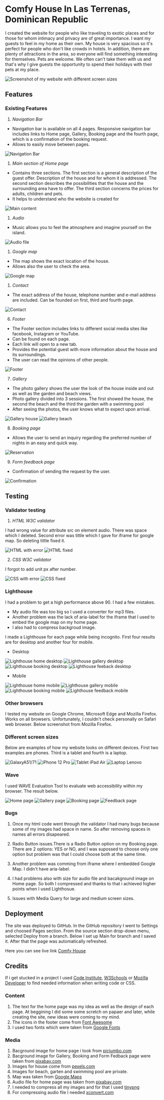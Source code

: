 # Comfy House In Las Terrenas, Dominican Republic

I created the website for people who like traveling to exotic places and for those for whom intimacy and privacy are of great importance. I want my guests to feel in my home as their own. My house is very spacious so it's perfect for people who don't like crowds in hotels. 
In addition, there are plenty of attractions in the area, so everyone will find something interesting for themselves. Pets are welcome. We often can't take them with us and that's why I give guests the opportunity to spend their holidays with their pets at my place.

![Screenshot of my website with different screen sizes](https://github.com/MarzenkaS/Comfy-House-New/blob/main/docs/main.view.png?raw=true)

## Features


### Existing Features

1. _Navigation Bar_
  
- Navigation bar is available on all 4 pages. Responsive navigation bar includes links to Home page, Gallery, Booking page and the fourth page, which is a confirmation of the booking request. 
- Allows to easily move between pages.

![Navigation Bar](https://github.com/MarzenkaS/Comfy-House-New/blob/main/docs/nav.bar.png?raw=true)

1. _Main section of Home page_

- Contains three sections. The first section is a general description of the guest offer. Description of the house and for whom it is addressed. The second section describes the possibilities that the house and the surrounding area have to offer. The third section concerns the prices for adults, children and pets.
- It helps to understand who the website is created for

![Main content](https://github.com/MarzenkaS/Comfy-House-New/blob/main/docs/main.content.png?raw=true)

1. _Audio_ 

- Music allows you to feel the atmosphere and imagine yourself on the island.

![Audio file](https://github.com/MarzenkaS/Comfy-House-New/blob/main/docs/audio.png?raw=true)

1. _Google map_

- The map shows the exact location of the house.
- Allows also the user to check the area.

![Google map](https://github.com/MarzenkaS/Comfy-House-New/blob/main/docs/google.map.png?raw=true)

1. _Contact_

- The exact address of the house, telephone number and e-mail address are included. Can be founded on first, third and fourth page.

![Contact](https://github.com/MarzenkaS/Comfy-House-New/blob/main/docs/contact.png?raw=true)

6. _Footer_

- The Footer section includes links to different social media sites like facebook, Instagram or YouTube.
- Can be found on each page.
- Each link will open to a new tab.
- Provides the potential guest with more information about the house and its surroundings.
- The user can read the opinions of other people.

![Footer](https://github.com/MarzenkaS/Comfy-House-New/blob/main/docs/footer.png?raw=true)

7. _Gallery_
   
- The photo gallery shows the user the look of the house inside and out as well as the garden and beach views.
- Photo gallery divided into 3 sessions. The first showed the house, the second the beach and the third the  garden with a swimming pool
- After seeing the photos, the user knows what to expect upon arrival.

![Gallery house](https://github.com/MarzenkaS/Comfy-House-New/blob/main/docs/gallery1.png?raw=true)
![Gallery beach](https://github.com/MarzenkaS/Comfy-House-New/blob/main/docs/gallery3.png?raw=true)

8. _Booking page_

- Allows the user to send an inquiry regarding the preferred number of nights in an easy and quick way.

![Reservation](https://github.com/MarzenkaS/Comfy-House-New/blob/main/docs/reservation.png?raw=true)

9. _Form feedback page_

- Confirmation of sending the request by the user.

![Confirmation](https://github.com/MarzenkaS/Comfy-House-New/blob/main/docs/confirmation2.png?raw=true)

## Testing

### Validator testing

1. _HTML W3C validator_ 

I had wrong value for attribute src on element audio. There was space which I deleted. Second error was tittle which I gave for iframe for google map. So deleting tittle fixed it.

![HTML with error](https://github.com/MarzenkaS/Comfy-House-New/blob/main/docs/html.error.png?raw=true)
![HTML fixed](https://github.com/MarzenkaS/Comfy-House-New/blob/main/docs/html.fixed.png?raw=true)

2. _CSS W3C validator_

I forgot to add unit px after number. 

![CSS with error](https://github.com/MarzenkaS/Comfy-House-New/blob/main/docs/css.error.png?raw=true)
![CSS fixed](https://github.com/MarzenkaS/Comfy-House-New/blob/main/docs/css.fixed.png?raw=true)

### Lighthouse

I had a problem to get a high performance above 90. I had a few mistakes. 
- My audio file was too big so I used a converter for mp3 files. 
- Another problem was the lack of aria-label for the iframe that I used to embed the google map on my home page. 
- I also had to compress backgroud image.

I made a Lighthouse for each page while being incognito. First four results are for desktop and another four for mobile.

- Desktop

![Lighthouse home desktop](https://github.com/MarzenkaS/Comfy-House-New/blob/main/docs/Lighthouse.png?raw=true)
![Lighthouse gallery desktop](https://github.com/MarzenkaS/Comfy-House-New/blob/main/docs/gallery.desktop.png?raw=true)
![Lighthouse booking desktop](https://github.com/MarzenkaS/Comfy-House-New/blob/main/docs/booking.desktop.png?raw=true)
![Lighthouse feeback desktop](https://github.com/MarzenkaS/Comfy-House-New/blob/main/docs/feedback.desktop.png?raw=true)

- Mobile

![Lighthouse home mobile](https://github.com/MarzenkaS/Comfy-House-New/blob/main/docs/home.mobile.png?raw=true)
![Lighthouse gallery mobile](https://github.com/MarzenkaS/Comfy-House-New/blob/main/docs/gallery.mobile.png?raw=true)
![Lighthouse booking mobile](https://github.com/MarzenkaS/Comfy-House-New/blob/main/docs/booking.mobile.png?raw=true)
![Lighthouse feedback mobile](https://github.com/MarzenkaS/Comfy-House-New/blob/main/docs/feedback.mobile.png?raw=true)

### Other browsers

I tested my website on Google Chrome, Microsoft Edge and Mozilla Firefox. Works on all browsers. Unfortunately, I couldn't check personally on Safari web browser. Below screenshot from Mozilla Firefox.

### Different screen sizes

Below are examples of how my website looks on different devices. First two examples are phones. Third is a tablet and fourth is a laptop.

![GalaxyA51/71](https://github.com/MarzenkaS/Comfy-House-New/blob/main/docs/galaxya51.71.png?raw=true)
![iPhone 12 Pro](https://github.com/MarzenkaS/Comfy-House-New/blob/main/docs/iPhone12Pro.png?raw=true)
![Tablet iPad Air](https://github.com/MarzenkaS/Comfy-House-New/blob/main/docs/tablet.ipad.air.png?raw=true)
![Laptop Lenovo](https://github.com/MarzenkaS/Comfy-House-New/blob/main/docs/laptop.lenovo320s.png?raw=true)

### Wave

I used WAVE Evaluation Tool to evaluate web accessibility within my browser. The result below.

![Home page](https://github.com/MarzenkaS/Comfy-House-New/blob/main/docs/home.wave.png?raw=true)
![Gallery page](https://github.com/MarzenkaS/Comfy-House-New/blob/main/docs/gallery.wave.png?raw=true)
![Booking page](https://github.com/MarzenkaS/Comfy-House-New/blob/main/docs/booking.wave.png?raw=true)
![Feedback page](https://github.com/MarzenkaS/Comfy-House-New/blob/main/docs/feedback.wave.png?raw=true)

### Bugs

1. Once my html code went through the validator I had many bugs because some of my images had space in name. So after removing spaces in names all errors disapeared.
 
2. Radio Button issues.There is  a Radio Button option on my Booking page. There are 2 options: YES or NO, and I was supossed to choose only one option but problem was that I could choose both at the same time.

3. Another problem was comming from iframe where I embedded Google Map. I didn't have aria-label. 

4. I had problems also with size for audio file and bacakground image on Home page. So both I compressed and thanks to that i achieved higher points when I used Lighthosue.

5. Issues with Media Query for large and medium screen sizes. 

## Deployment

The site was deployed to GitHub. In the GitHub repository I went to Settings and choosed Pages section. From the source section drop-down menu, selected Deploy from a branch. Below I set up Main for branch and I saved it. After that the page was automatically refreshed.

Here you can see live link [Comfy House](https://marzenkas.github.io/Comfy-House-New/)

## Credits

If i get stucked in a project I used [Code Institute](https://learn.codeinstitute.net/dashboard), [W3Schools](https://www.w3schools.com/) or [Mozilla Developer](https://developer.mozilla.org/en-US/) to find needed information when writing code or CSS.

### Content

1. The text for the home page was my idea as well as the design of each page. At beggining I did some some scretch on papaer and later, while creating the site, new ideas were coming to my mind.
2. The icons in the footer come from [Font Awesome](https://fontawesome.com/)
3. I used two fonts which were taken from [Google Fonts](https://fonts.google.com/)

### Media

1. Bacground image for home page i took from [picjumbo.com](https://picjumbo.com/search/+beach) 
2. Bacground image for Gallery, Booking and Form Fedback page were taken from [pixabay.com](https://pixabay.com)
3. Images for house come from [pexels.com](https://www.pexels.com)
4. Images for beach, garten and swimming pool are private.
5. Map was taken from [Google Maps](https://www.google.com/maps)
6. Audio file for home page was taken from [pixabay.com](https://pixabay.com/pl/music/bije-lofi-study-112191/)
9. I needed to compress all my images and for that I used [tinypng](https://tinypng.com/)
9. For compressing audio file I needed [xconvert.com](https://www.xconvert.com/)